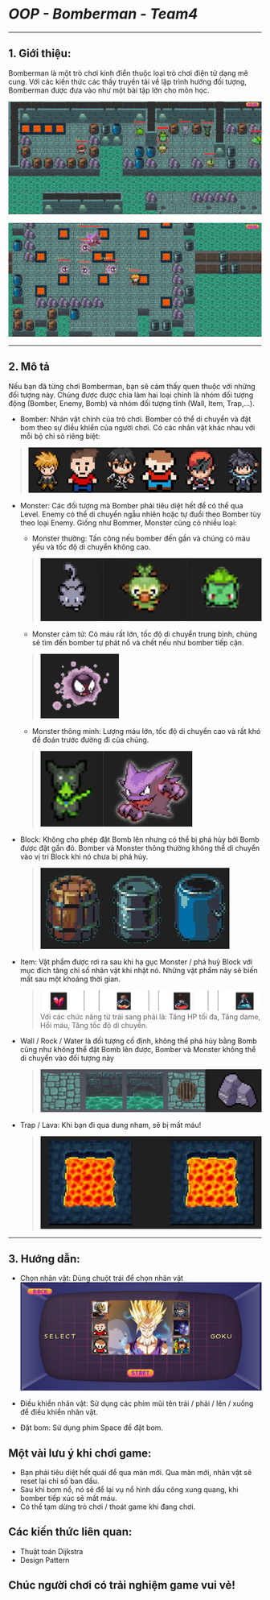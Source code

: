 # *OOP - Bomberman - Team4*
***
## 1. Giới thiệu:
Bomberman là một trò chơi kinh điển thuộc loại trò chơi điện tử dạng mê cung.
Với các kiến thức các thầy truyền tải về lập trình hướng đối tượng, Bomberman được đưa vào như một bài tập lớn cho môn học.

![alt text](/res/images/preview/preview.jpg)

![alt text](/res/images/preview/preview1.jpg)


***
## 2. Mô tả
Nếu bạn đã từng chơi Bomberman, bạn sẽ cảm thấy quen thuộc với những đối tượng này. Chúng được được chia làm hai loại chính là nhóm đối tượng động (Bomber, Enemy, Bomb) và nhóm đối tượng tĩnh (Wall, Item, Trap,...).
* Bomber: Nhân vật chính của trò chơi. Bomber có thể di chuyển và đặt bom theo sự điều khiển của người chơi.
Có các nhân vật khác nhau với mỗi bộ chỉ sô riêng biệt:
> ![alt text](/res/images/preview/characters.jpg)


* Monster: Các đối tượng mà Bomber phải tiêu diệt hết để có thể qua Level. Enemy có thể di chuyển ngẫu nhiên hoặc tự đuổi theo Bomber tùy theo loại Enemy.
Giống như Bommer, Monster cũng có nhiều loại:
    * Monster thường: Tấn công nếu bomber đến gần và chúng có máu yếu và tốc độ di chuyển không cao.
  > ![alt text](/res/images/preview/monster1.jpg)
    * Monster cảm tử: Có máu rất lớn, tốc độ di chuyển trung bình, chúng sẽ tìm đến bomber tự phát nổ và chết nếu như bomber tiếp cận.
  > ![alt text](/res/images/preview/monster2.jpg)
    * Monster thông minh: Lượng máu lớn, tốc độ di chuyển cao và rất khó để đoán trước đường đi của chúng.
  > ![alt text](/res/images/preview/monster3.jpg)


* Block: Không cho phép đặt Bomb lên nhưng có thể bị phá hủy bởi Bomb được đặt gần đó. Bomber và Monster thông thường không thể di chuyển vào vị trí Block khi nó chưa bị phá hủy.
  > ![alt text](/res/images/preview/block.jpg)


* Item: Vật phẩm được rơi ra sau khi hạ gục Monster / phá huỷ Block với mục đích tăng chỉ số nhân vật khi nhặt nó. Những vật phẩm này sẽ biến mất sau một khoảng thời gian.
  > ![alt text](/res/images/preview/item.png)
Với các chức năng từ trái sang phải là: Tăng HP tối đa, Tăng dame, Hồi máu, Tăng tốc độ di chuyển.


* Wall / Rock / Water là đối tượng cố định, không thể phá hủy bằng Bomb cũng như không thể đặt Bomb lên được, Bomber và Monster không thể di chuyển vào đối tượng này
  > ![alt text](/res/images/preview/title.jpg)


* Trap / Lava: Khi bạn đi qua dung nham, sẽ bị mất máu!
  > ![alt text](/res/images/preview/trap.jpg)


***
## 3. Hướng dẫn:
* Chọn nhân vật: Dùng chuột trái để chọn nhân vật
![alt text](/res/images/preview/character-selection.png)


* Điều khiển nhân vật: Sử dụng các phím mũi tên trái / phải / lên / xuống để điều khiển nhân vật.


* Đặt bom: Sử dụng phím Space để đặt bom.


## Một vài lưu ý khi chơi game:
* Bạn phải tiêu diệt hết quái để qua màn mới. Qua màn mới, nhân vật sẽ reset lại chỉ số ban đầu.
* Sau khi bom nổ, nó sẽ để lại vụ nổ hình dấu công xung quang, khi bomber tiếp xúc sẽ mất máu.
* Có thể tạm dừng trò chơi / thoát game khi đang chơi.

## Các kiến thức liên quan:
* Thuật toán Dijkstra
* Design Pattern

## Chúc người chơi có trải nghiệm game vui vẻ!

